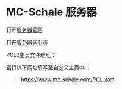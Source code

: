 # MC-Schale 服务器

打开[服务器官网](https://www.mc-schale.com/)

打开[服务器索引页](https://www.mc-schale.com/othersites/index)

PCL2主页文件地址：

请将以下网址填写至自定义主页中：

>https://www.mc-schale.com/PCL.xaml